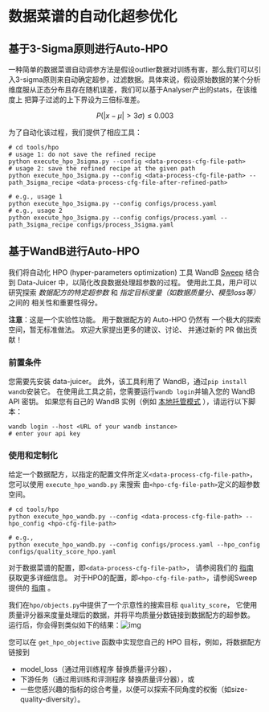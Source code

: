 # 数据菜谱的自动化超参优化

## 基于3-Sigma原则进行Auto-HPO
一种简单的数据菜谱自动调参方法是假设outlier数据对训练有害，那么我们可以引入3-sigma原则来自动确定超参，过滤数据。具体来说，假设原始数据的某个分析维度服从正态分布且存在随机误差，我们可以基于Analyser产出的stats，在该维度上
把算子过滤的上下界设为三倍标准差。

$$P(|x-\mu| > 3\sigma) \leq 0.003$$

为了自动化该过程，我们提供了相应工具：
```shell
# cd tools/hpo
# usage 1: do not save the refined recipe 
python execute_hpo_3sigma.py --config <data-process-cfg-file-path> 
# usage 2: save the refined recipe at the given path
python execute_hpo_3sigma.py --config <data-process-cfg-file-path> --path_3sigma_recipe <data-process-cfg-file-after-refined-path> 

# e.g., usage 1
python execute_hpo_3sigma.py --config configs/process.yaml 
# e.g., usage 2
python execute_hpo_3sigma.py --config configs/process.yaml --path_3sigma_recipe configs/process_3sigma.yaml 
```


## 基于WandB进行Auto-HPO 

我们将自动化 HPO (hyper-parameters optimization) 工具 WandB [Sweep](https://docs.wandb.ai/guides/sweeps) 结合到
Data-Juicer 中，以简化改良数据处理超参数的过程。
使用此工具，用户可以研究探索 *数据配方的特定超参数* 和 *指定目标度量（如数据质量分、模型loss等）* 之间的 相关性和重要性得分。

**注意**：这是一个实验性功能。 用于数据配方的 Auto-HPO 仍然有
一个极大的探索空间，暂无标准做法。 欢迎大家提出更多的建议、讨论、
并通过新的 PR 做出贡献！


### 前置条件
您需要先安装 data-juicer。
此外，该工具利用了 WandB，通过`pip install wandb`安装它。
在使用此工具之前，您需要运行`wandb login`并输入您的 WandB
API 密钥。
如果您有自己的 WandB 实例（例如 [本地托管模式](https://docs.wandb.ai/guides/hosting/) ），请运行以下脚本：

```shell
wandb login --host <URL of your wandb instance>
# enter your api key
```



### 使用和定制化

给定一个数据配方，以指定的配置文件所定义`<data-process-cfg-file-path>`，您可以使用 `execute_hpo_wandb.py` 来搜索
由`<hpo-cfg-file-path>`定义的超参数空间。

```shell
# cd tools/hpo
python execute_hpo_wandb.py --config <data-process-cfg-file-path> --hpo_config <hpo-cfg-file-path>

# e.g.,
python execute_hpo_wandb.py --config configs/process.yaml --hpo_config configs/quality_score_hpo.yaml
```

对于数据菜谱的配置，即`<data-process-cfg-file-path>`，
请参阅我们的 [指南](https://github.com/alibaba/data-juicer/blob/main/README_ZH.md#%E6%9E%84%E5%BB%BA%E9%85%8D%E7%BD%AE%E6%96%87%E4%BB%B6) 
获取更多详细信息。
对于HPO的配置，即`<hpo-cfg-file-path>`，请参阅Sweep提供的 [指南](https://docs.wandb.ai/guides/sweeps/define-sweep-configuration) 。


我们在`hpo/objects.py`中提供了一个示意性的搜索目标 `quality_score`，
它使用质量评分器来度量处理后的数据，并将平均质量分数链接到数据配方的超参数。
运行后，你会得到类似如下的结果：![img](https://img.alicdn.com/imgextra/i2/O1CN017fT4Al1bVldeuCmiI_!!6000000003471-2-tps-2506-1710.png)


您可以在 `get_hpo_objective` 函数中实现您自己的 HPO 目标，例如，将数据配方链接到
- model_loss（通过用训练程序 替换质量评分器），
- 下游任务（通过用训练和评测程序 替换质量评分器），或
- 一些您感兴趣的指标的综合考量，以便可以探索不同角度的权衡（如size-quality-diversity）。
